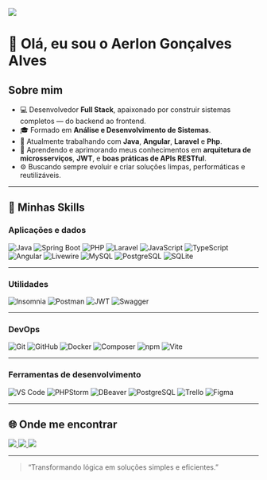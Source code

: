![](https://komarev.com/ghpvc/?username=Aerlonga&color=006bed)

# 👋 Olá, eu sou o Aerlon Gonçalves Alves

## Sobre mim

- 💻 Desenvolvedor **Full Stack**, apaixonado por construir sistemas completos — do backend ao frontend.  
- 🎓 Formado em **Análise e Desenvolvimento de Sistemas**.  
- 💼 Atualmente trabalhando com **Java**, **Angular**, **Laravel** e **Php**.  
- 🌱 Aprendendo e aprimorando meus conhecimentos em **arquitetura de microsserviços**, **JWT**, e **boas práticas de APIs RESTful**.  
- ⚙️ Buscando sempre evoluir e criar soluções limpas, performáticas e reutilizáveis.  

---

## 🧠 Minhas Skills

### **Aplicações e dados**

![Java](https://img.shields.io/badge/-Java-333333?style=flat&logo=java&logoColor=007396)
![Spring Boot](https://img.shields.io/badge/-Spring%20Boot-333333?style=flat&logo=springboot&logoColor=6DB33F)
![PHP](https://img.shields.io/badge/-PHP-333333?style=flat&logo=php&logoColor=777BB4)
![Laravel](https://img.shields.io/badge/-Laravel-333333?style=flat&logo=laravel&logoColor=FF2D20)
![JavaScript](https://img.shields.io/badge/-JavaScript-333333?style=flat&logo=javascript)
![TypeScript](https://img.shields.io/badge/-TypeScript-333333?style=flat&logo=typescript)
![Angular](https://img.shields.io/badge/-Angular-333333?style=flat&logo=angular&logoColor=DD0031)
![Livewire](https://img.shields.io/badge/-Livewire-333333?style=flat&logo=laravel&logoColor=FF2D20)
![MySQL](https://img.shields.io/badge/-MySQL-333333?style=flat&logo=mysql)
![PostgreSQL](https://img.shields.io/badge/-PostgreSQL-333333?style=flat&logo=postgresql)
![SQLite](https://img.shields.io/badge/-SQLite-333333?style=flat&logo=sqlite)

---

### **Utilidades**

![Insomnia](https://img.shields.io/badge/-Insomnia-333333?style=flat&logo=insomnia)
![Postman](https://img.shields.io/badge/-Postman-333333?style=flat&logo=postman)
![JWT](https://img.shields.io/badge/-JWT-333333?style=flat&logo=jsonwebtokens)
![Swagger](https://img.shields.io/badge/-Swagger-333333?style=flat&logo=swagger)

---

### **DevOps**

![Git](https://img.shields.io/badge/-Git-333333?style=flat&logo=git)
![GitHub](https://img.shields.io/badge/-GitHub-333333?style=flat&logo=github)
![Docker](https://img.shields.io/badge/-Docker-333333?style=flat&logo=docker)
![Composer](https://img.shields.io/badge/-Composer-333333?style=flat&logo=composer)
![npm](https://img.shields.io/badge/-npm-333333?style=flat&logo=npm)
![Vite](https://img.shields.io/badge/-Vite-333333?style=flat&logo=vite)

---

### **Ferramentas de desenvolvimento**

![VS Code](https://img.shields.io/badge/-VS%20Code-333333?style=flat&logo=visual-studio-code&logoColor=007ACC)
![PHPStorm](https://img.shields.io/badge/-PHPStorm-333333?style=flat&logo=phpstorm&logoColor=8848FF)
![DBeaver](https://img.shields.io/badge/-DBeaver-333333?style=flat&logo=dbeaver)
![PostgreSQL](https://img.shields.io/badge/-pgAdmin-333333?style=flat&logo=postgresql)
![Trello](https://img.shields.io/badge/-Trello-333333?style=flat&logo=trello&logoColor=007ACC)
![Figma](https://img.shields.io/badge/-Figma-333333?style=flat&logo=figma&logoColor=007ACC)


---

## 🌐 Onde me encontrar

<a href="https://www.linkedin.com/in/aerlon-gon%C3%A7alves-alves-934901143/?locale=en_US" target="_blank">
  <img src="https://img.shields.io/badge/-Aerlon%20Gonçalves%20Alves-blue?style=flat-square&logo=Linkedin&logoColor=white" />
</a>
<a href="mailto:aerlon.as@gmail.com" target="_blank">
  <img src="https://img.shields.io/badge/-E--mail-006bed?style=flat-square&logo=Gmail&logoColor=white" />
</a>
<a href="https://github.com/Aerlonga" target="_blank">
  <img src="https://img.shields.io/github/followers/Aerlonga?label=follow&style=social" />
</a>

---

> “Transformando lógica em soluções simples e eficientes.”
